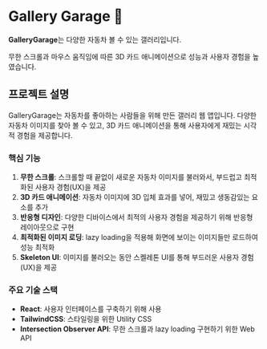 # Gallery Garage 🚗

**GalleryGarage**는 다양한 자동차 볼 수 있는 갤러리입니다.

무한 스크롤과 마우스 움직임에 따른 3D 카드 애니메이션으로 성능과 사용자 경험을 높였습니다.

## 프로젝트 설명

GalleryGarage는 자동차를 좋아하는 사람들을 위해 만든 갤러리 웹 앱입니다. 다양한 자동차 이미지를 찾아 볼 수 있고, 3D 카드 애니메이션을 통해 사용자에게 재밌는 시각적 경험을 제공합니다.

### 핵심 기능

1. **무한 스크롤**: 스크롤할 때 끝없이 새로운 자동차 이미지를 불러와서, 부드럽고 최적화된 사용자 경험(UX)을 제공
2. **3D 카드 애니메이션**: 자동차 이미지에 3D 입체 효과를 넣어, 재밌고 생동감있는 요소를 추가
3. **반응형 디자인**: 다양한 디바이스에서 최적의 사용자 경험을 제공하기 위해 반응형 레이아웃으로 구현
4. **최적화된 이미지 로딩**: lazy loading을 적용해 화면에 보이는 이미지들만 로드하여 성능 최적화
5. **Skeleton UI**: 이미지를 불러오는 동안 스켈레톤 UI를 통해 부드러운 사용자 경험(UX)을 제공

### 주요 기술 스택

- **React**: 사용자 인터페이스를 구축하기 위해 사용
- **TailwindCSS**: 스타일링을 위한 Utility CSS
- **Intersection Observer API**: 무한 스크롤과 lazy loading 구현하기 위한 Web API
